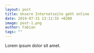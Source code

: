 ```yaml
---
layout: post
title: Unsere Internetseite geht online
date: 2019-07-31 13:11:55 +0200
image: post-1.png
author: Fabian
tags: ""
---
```


Lorem ipsum dolor sit amet.